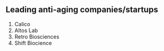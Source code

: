 ## Leading anti-aging companies/startups
1. Calico
2. Altos Lab
3. Retro Biosciences
4. Shift Biocience
   
